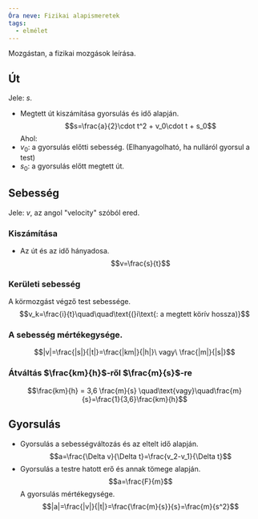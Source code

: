```yaml
---
Óra neve: Fizikai alapismeretek
tags:
  - elmélet
---
```

Mozgástan, a fizikai mozgások leírása.
## Út
Jele: $s$.
- Megtett út kiszámítása gyorsulás és idő alapján.
$$s=\frac{a}{2}\cdot t^2 + v_0\cdot t + s_0$$
Ahol:
- $v_0$: a gyorsulás előtti sebesség. (Elhanyagolható, ha nulláról gyorsul a test)
- $s_0$: a gyorsulás előtt megtett út.
## Sebesség
Jele: $v$, az angol "velocity" szóból ered. 
### Kiszámítása
- Az út és az idő hányadosa.
$$v=\frac{s}{t}$$
### Kerületi sebesség
A körmozgást végző test sebessége.
$$v_k=\frac{i}{t}\quad\quad\text{(}i\text{: a megtett körív hossza)}$$
### A sebesség mértékegysége.
$$|v|=\frac{|s|}{|t|}=\frac{|km|}{|h|}\ vagy\ \frac{|m|}{|s|}$$
### Átváltás $\frac{km}{h}$-ről $\frac{m}{s}$-re
$$\frac{km}{h} = 3,6 \frac{m}{s} \quad\text{vagy}\quad\frac{m}{s}=\frac{1}{3,6}\frac{km}{h}$$
## Gyorsulás
- Gyorsulás a sebességváltozás és az eltelt idő alapján.
$$a=\frac{\Delta v}{\Delta t}=\frac{v_2-v_1}{\Delta t}$$
- Gyorsulás a testre hatott erő és annak tömege alapján.
$$a=\frac{F}{m}$$
A gyorsulás mértékegysége.
$$|a|=\frac{|v|}{|t|}=\frac{\frac{m}{s}}{s}=\frac{m}{s^2}$$